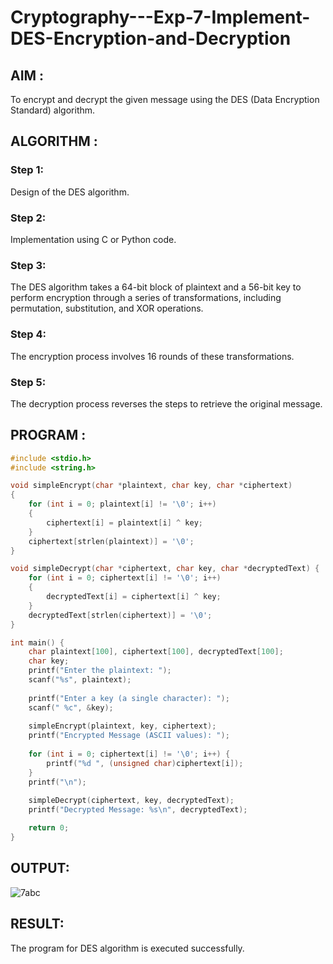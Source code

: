 # Cryptography---Exp-7-Implement-DES-Encryption-and-Decryption
## AIM :

To encrypt and decrypt the given message using the DES (Data Encryption Standard) algorithm.

## ALGORITHM :

### Step 1:

Design of the DES algorithm.

### Step 2:

Implementation using C or Python code.

### Step 3:

The DES algorithm takes a 64-bit block of plaintext and a 56-bit key to perform encryption through a series of transformations, including permutation, substitution, and XOR operations.

### Step 4:

The encryption process involves 16 rounds of these transformations.

### Step 5:

The decryption process reverses the steps to retrieve the original message.


## PROGRAM :

```c
#include <stdio.h>
#include <string.h>

void simpleEncrypt(char *plaintext, char key, char *ciphertext)
{
    for (int i = 0; plaintext[i] != '\0'; i++) 
    {
        ciphertext[i] = plaintext[i] ^ key; 
    }
    ciphertext[strlen(plaintext)] = '\0'; 
}

void simpleDecrypt(char *ciphertext, char key, char *decryptedText) {
    for (int i = 0; ciphertext[i] != '\0'; i++) 
    {
        decryptedText[i] = ciphertext[i] ^ key; 
    }
    decryptedText[strlen(ciphertext)] = '\0'; 
}

int main() {
    char plaintext[100], ciphertext[100], decryptedText[100];
    char key;
    printf("Enter the plaintext: ");
    scanf("%s", plaintext);
    
    printf("Enter a key (a single character): ");
    scanf(" %c", &key);
    
    simpleEncrypt(plaintext, key, ciphertext);
    printf("Encrypted Message (ASCII values): ");
    
    for (int i = 0; ciphertext[i] != '\0'; i++) {
        printf("%d ", (unsigned char)ciphertext[i]);
    }
    printf("\n");
    
    simpleDecrypt(ciphertext, key, decryptedText);
    printf("Decrypted Message: %s\n", decryptedText);

    return 0;
}
```

## OUTPUT:

![7abc](https://github.com/user-attachments/assets/1972f3e8-d405-4ac3-96b6-14f3c863bb2e)

## RESULT:

The program for DES algorithm is executed successfully.
